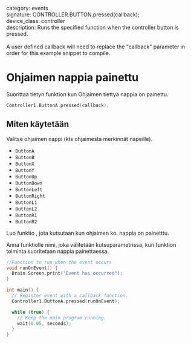 category: events  
signature: CONTROLLER.BUTTON.pressed(callback);  
device_class: controller  
description: Runs the specified function when the controller button is pressed.<br /><br />A user defined callback will need to replace the "callback" parameter in order for this example snippet to compile.  

# Ohjaimen nappia painettu

Suorittaa tietyn funktion kun Ohjaimen tiettyä nappia on painettu.

```cpp
Controller1.ButtonA.pressed(callback);
```


## Miten käytetään

Valitse ohjaimen nappi (kts ohjaimesta merkinnät napeille).

* `ButtonA`
* `ButtonB`
* `ButtonX`
* `ButtonY`
* `ButtonUp`
* `ButtonDown`
* `ButtonLeft`
* `ButtonRight`
* `ButtonL1`
* `ButtonL2`
* `ButtonR1`
* `ButtonR2`

Luo funktio , jota kutsutaan kun ohjaimen ko. nappia on painetttu. 

Anna funktiolle nimi, joka välitetään kutsuparametrissa, kun funktion toiminta suoritetaan nappia painettaessa.

```cpp
//Function to run when the event occurs
void runOnEvent() {
  Brain.Screen.print("Event has occurred");
}

int main() {
  // Register event with a callback function.
  Controller1.ButtonA.pressed(runOnEvent);

  while (true) {
    // Keep the main program running.
    wait(0.05, seconds);
  }
}
```



<advanced>
</advanced>